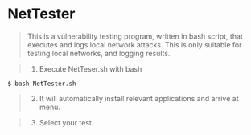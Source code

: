# NetTester
> This is a vulnerability testing program, written in bash script, that executes and logs local network attacks. This is only suitable for testing local networks, and logging results.

> 1. Execute NetTeser.sh with bash

    $ bash NetTester.sh

>  2. It will automatically install relevant applications and arrive at menu.

>  3. Select your test.
